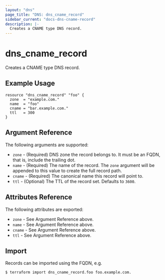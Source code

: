 ```yaml
---
layout: "dns"
page_title: "DNS: dns_cname_record"
sidebar_current: "docs-dns-cname-record"
description: |-
  Creates a CNAME type DNS record.
---
```


# dns_cname_record

Creates a CNAME type DNS record.

## Example Usage

```hcl
resource "dns_cname_record" "foo" {
  zone  = "example.com."
  name  = "foo"
  cname = "bar.example.com."
  ttl   = 300
}
```

## Argument Reference

The following arguments are supported:

* `zone` - (Required) DNS zone the record belongs to. It must be an FQDN, that is, include the trailing dot.
* `name` - (Required) The name of the record. The `zone` argument will be appended to this value to create the full record path.
* `cname` - (Required) The canonical name this record will point to.
* `ttl` - (Optional) The TTL of the record set. Defaults to `3600`.

## Attributes Reference

The following attributes are exported:

* `zone` - See Argument Reference above.
* `name` - See Argument Reference above.
* `cname` - See Argument Reference above.
* `ttl` - See Argument Reference above.

## Import

Records can be imported using the FQDN, e.g.

```
$ terraform import dns_cname_record.foo foo.example.com.
```
